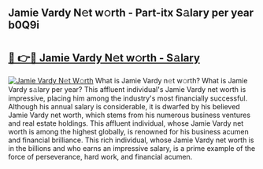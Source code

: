## Jamie Vardy N𝚎t w𝚘rth - Part-itx S𝚊lary per year b0Q9i

# <h2><a href="http://gc41rm.nevu.top/?p=Jamie+Vardy">🔗 👉🔴 Jamie Vardy N𝚎t w𝚘rth - S𝚊lary</a></h2>

[![Jamie Vardy N𝚎t W𝚘rth](https://i.imgur.com/Oavwk0R.jpeg)](http://gc41rm.nevu.top/?p=Jamie+Vardy)
What is Jamie Vardy n𝚎t w𝚘rth? What is Jamie Vardy s𝚊lary per year?
This affluent individual's Jamie Vardy net worth is impressive, placing him among the industry's most financially successful. Although his annual salary is considerable, it is dwarfed by his believed Jamie Vardy net worth, which stems from his numerous business ventures and real estate holdings. This affluent individual, whose Jamie Vardy net worth is among the highest globally, is renowned for his business acumen and financial brilliance. This rich individual, whose Jamie Vardy net worth is in the billions and who earns an impressive salary, is a prime example of the force of perseverance, hard work, and financial acumen.

